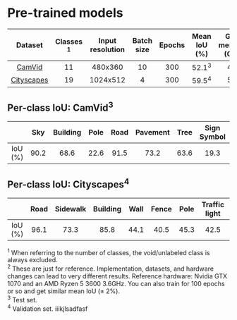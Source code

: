 # Pre-trained models

|                               Dataset                                | Classes <sup>1</sup> | Input resolution | Batch size | Epochs |   Mean IoU (%)    | GPU memory (GiB) | Training time (hours)<sup>2</sup> |
| :------------------------------------------------------------------: | :------------------: | :--------------: | :--------: | :----: | :---------------: | :--------------: | :-------------------------------: |
| [CamVid](http://mi.eng.cam.ac.uk/research/projects/VideoRec/CamVid/) |          11          |     480x360      |     10     |  300   | 52.1<sup>3</sup> |       4.2        |                 1                 |
|          [Cityscapes](https://www.cityscapes-dataset.com/)           |          19          |     1024x512     |     4      |  300   | 59.5<sup>4</sup> |       5.4        |                20                 |

## Per-class IoU: CamVid<sup>3</sup>

|         |  Sky  | Building | Pole  | Road  | Pavement | Tree  | Sign Symbol | Fence |  Car  | Pedestrian | Bicyclist |
| :-----: | :---: | :------: | :---: | :---: | :------: | :---: | :---------: | :---: | :---: | :--------: | :-------: |
| IoU (%) | 90.2  |   68.6   | 22.6  | 91.5  |   73.2   | 63.6  |    19.3     | 16.7  | 65.1  |    27.2    |   35.0    |

## Per-class IoU: Cityscapes<sup>4</sup>

|         | Road  | Sidewalk | Building | Wall  | Fence | Pole  | Traffic light | Traffic Sign | Vegetation | Terrain |  Sky  | Person | Rider |  Car  | Truck |  Bus  | Train | Motorcycle | Bicycle |
| :-----: | :---: | :------: | :------: | :---: | :---: | :---: | :-----------: | :----------: | :--------: | :-----: | :---: | :----: | :---: | :---: | :---: | :---: | :---: | :--------: | :-----: |
| IoU (%) | 96.1  |   73.3   |   85.8   | 44.1  | 40.5  | 45.3  |     42.5      |     53.9     |    87.9    |  53.5   | 90.1  |  62.3  | 44.3  | 87.6  | 46.6  | 58.2  | 34.8  |    25.8    |  57.9   |

<sup>1</sup> When referring to the number of classes, the void/unlabeled class is always excluded.<br/>
<sup>2</sup> These are just for reference. Implementation, datasets, and hardware changes can lead to very different results. Reference hardware: Nvidia GTX 1070 and an AMD Ryzen 5 3600 3.6GHz. You can also train for 100 epochs or so and get similar mean IoU (± 2%).<br/>
<sup>3</sup> Test set.<br/>
<sup>4</sup> Validation set.
iiikjlsadfasf
